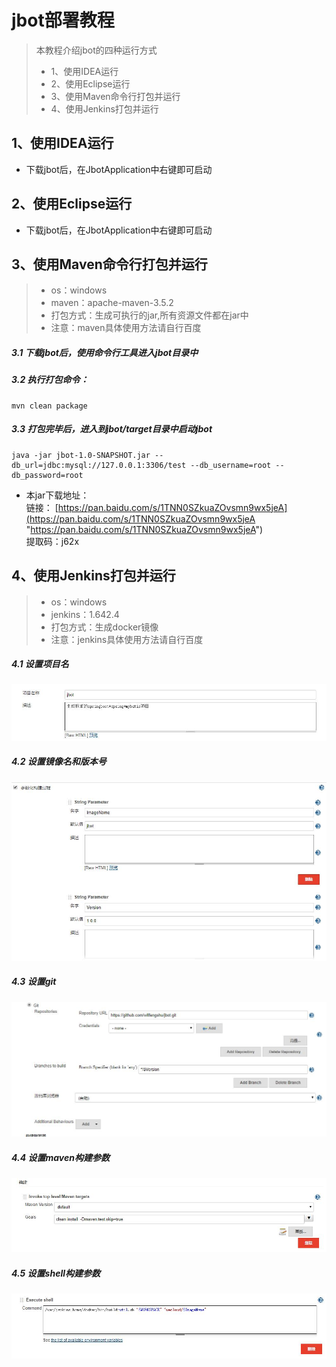 # jbot部署教程

> 本教程介绍jbot的四种运行方式 
> - 1、使用IDEA运行
> - 2、使用Eclipse运行
> - 3、使用Maven命令行打包并运行
> - 4、使用Jenkins打包并运行

## 1、使用IDEA运行

- 下载jbot后，在JbotApplication中右键即可启动

## 2、使用Eclipse运行

- 下载jbot后，在JbotApplication中右键即可启动

## 3、使用Maven命令行打包并运行

> - os：windows
> - maven：apache-maven-3.5.2
> - 打包方式：生成可执行的jar,所有资源文件都在jar中
> - 注意：maven具体使用方法请自行百度

##### 3.1 下载jbot后，使用命令行工具进入jbot目录中

##### 3.2 执行打包命令：
```shell
mvn clean package
```

##### 3.3 打包完毕后，进入到jbot/target目录中启动jbot
```shell
java -jar jbot-1.0-SNAPSHOT.jar --db_url=jdbc:mysql://127.0.0.1:3306/test --db_username=root --db_password=root
```

- 本jar下载地址：  
链接： [https://pan.baidu.com/s/1TNN0SZkuaZOvsmn9wx5jeA](https://pan.baidu.com/s/1TNN0SZkuaZOvsmn9wx5jeA "https://pan.baidu.com/s/1TNN0SZkuaZOvsmn9wx5jeA")  
提取码：j62x 

## 4、使用Jenkins打包并运行

> - os：windows
> - jenkins：1.642.4
> - 打包方式：生成docker镜像
> - 注意：jenkins具体使用方法请自行百度

##### 4.1 设置项目名
![project](../img/部署教程/jenkins/设置项目名.jpg)

##### 4.2 设置镜像名和版本号
![docker](../img/部署教程/jenkins/设置项目名和版本号.jpg)

##### 4.3 设置git
![git](../img/部署教程/jenkins/设置git.jpg)

##### 4.4 设置maven构建参数
![maven](../img/部署教程/jenkins/构建-maven.jpg)

##### 4.5 设置shell构建参数
![shell](../img/部署教程/jenkins/构建-shell.jpg)

